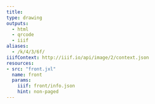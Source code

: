 ```yaml
---
title:
type: drawing
outputs:
  - html
  - qrcode
  - iiif
aliases:
  - /k/4/3/6f/
iiifContext: http://iiif.io/api/image/2/context.json
resources:
- src: "front.jxl"
  name: front
  params:
    iiif: front/info.json
    hint: non-paged
---
```

